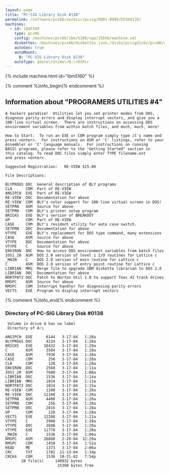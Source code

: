 ```yaml
---
layout: page
title: "PC-SIG Library Disk #138"
permalink: /software/pcx86/sw/misc/pcsig/0001-0999/DISK0138/
machines:
  - id: ibm5160
    type: pcx86
    config: /machines/pcx86/ibm/5160/cga/256kb/machine.xml
    diskettes: /machines/pcx86/diskettes.json,/disks/pcsigdisks/pcx86/diskettes.json
    autoGen: true
    autoMount:
      B: "PC-SIG Library Disk 0138"
    autoType: $date\r$time\rB:\rDIR\r
---
```


{% include machine.html id="ibm5160" %}

{% comment %}info_begin{% endcomment %}

## Information about "PROGRAMERS UTILITIES #4"

    A hackers paradise!  Utilities let you set printer modes from DOS,
    diagnose parity errors and display interrupt vectors, and give you a
    100-line virtual screen.  There are instructions on accessing DOS
    enviornment variables from within batch files, and much, much, more!
    
    How to Start:  To run an EXE or COM program simply type it's name and
    press <enter>.  For instructions on ASM or 'C' listings, refer to your
    Assembler or 'C' language manuals.  For instructions on running
    BASIC programs, please refer to the "Getting Started" section in
    this catalog. To read DOC files simply enter TYPE filename.ext
    and press <enter>.
    
    Suggested Registration:   RE-VIEW $15.00
    
    File Descriptions:
    
    BLYPROGS DOC  General description of BLY programs
    CLA      COM  Part of RE-VIEW
    ANSIPCH  EXE  Part of RE-VIEW
    RE-VIEW  DOC  Documentation for above
    RE-VIEW  COM  BLY's color support for 100-line virtual screen in DOS!
    SETPRN   ASM  Source for above
    SETPRN   COM  BLY's printer setup program
    BRICKS   EXE  BLY's version of BREAKOUT
    UP       COM  Part of RE-VIEW
    CASE     COM  BLY's resident utility for auto case switch.
    SETPRN   DOC  Documentation for above
    VTYPE    EXE  BLY's replacement for DOS type command, many extensions
    CASE     ASM  Source for above
    VTYPE    DOC  Documentation for above
    VTYPE    C    Source for above
    ENVIRON  DOC  How to access DOS environment variables from batch files
    IOS1_20  ASM  DOS 2.0 version of level 1 I/O routines for Lattice c
    _MAIN    C    DOS 2.0 version of main routine for Lattice c
    C        ASM  DOS 2.0 version of entry point routine for Lattice c
    LIBRIAN  MRG  Merge file to upgrade IBM diskette librarian to DOS 2.0
    LIBRIAN  DOC  Documentation for above
    NORTPAT2 DOC  Patch to Norton Util 2.0 to support Teac 42 track drives
    RMSPC    ASM  Source for above
    RMSPC    COM  Interrupt handler for diagnosing parity errors
    VECTS    EXE  Program to display interrupt vectors
{% comment %}info_end{% endcomment %}


### Directory of PC-SIG Library Disk #0138

     Volume in drive A has no label
     Directory of A:\

    ANSIPCH  EXE      6144   3-17-84   1:28a
    BLYPROGS DOC      4224   3-17-84   1:28a
    BRICKS   EXE     18432   3-17-84   1:29a
    C        ASM      3584   3-17-84   1:10a
    CASE     ASM      7936   3-17-84   1:28a
    CASE     COM       256   3-17-84   1:28a
    CLA      COM       128   3-17-84   1:28a
    ENVIRON  DOC      2560   3-17-84   1:11a
    IOS1_20  ASM      7680   3-17-84   1:08a
    LIBRIAN  DOC      1536   3-17-84   1:14a
    LIBRIAN  MRG      1024   3-17-84   1:13a
    NORTPAT2 DOC      1024   3-17-84   1:15a
    RE-VIEW  COM      1280   3-17-84   1:28a
    RE-VIEW  DOC     12160   3-17-84   1:28a
    SETPRN   ASM      4480   3-17-84   1:28a
    SETPRN   COM       256   3-17-84   1:28a
    SETPRN   DOC      2816   3-17-84   1:28a
    UP       COM       128   3-17-84   1:28a
    VECTS    EXE     12288   3-17-84   1:21a
    VTYPE    C        3968   3-17-84   1:28a
    VTYPE    DOC      2688   3-17-84   1:28a
    VTYPE    EXE     11776   3-17-84   1:28a
    _MAIN    C        1536   3-17-84   1:06a
    RMSPC    ASM     26880   2-29-84  12:29a
    RMSPC    COM      1458   3-17-84   1:52a
    READ     ME       1373   3-17-84   2:06a
    CRC      TXT      1781  11-13-84   1:34p
    CRCK4    COM      1536  10-21-82   7:54p
           28 file(s)     140932 bytes
                           15360 bytes free

